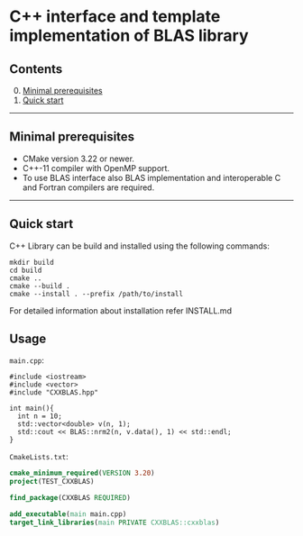 # C++ interface and template implementation of BLAS library

## Contents

0. [Minimal prerequisites](#min-prereq)
1. [Quick start](#quick-start)

____

## Minimal prerequisites
- CMake version 3.22 or newer.
- C++-11 compiler with OpenMP support.
- To use BLAS interface also BLAS implementation and interoperable C and Fortran compilers are required.

____

## Quick start

C++ Library can be build and installed using the following commands:
```
mkdir build
cd build
cmake ..
cmake --build .
cmake --install . --prefix /path/to/install
```

For detailed information about installation refer INSTALL.md

## Usage
`main.cpp`:
```
#include <iostream>
#include <vector>
#include "CXXBLAS.hpp"

int main(){
  int n = 10;
  std::vector<double> v(n, 1);
  std::cout << BLAS::nrm2(n, v.data(), 1) << std::endl;
}
```

`CmakeLists.txt`:
```cmake
cmake_minimum_required(VERSION 3.20)
project(TEST_CXXBLAS)

find_package(CXXBLAS REQUIRED)

add_executable(main main.cpp)
target_link_libraries(main PRIVATE CXXBLAS::cxxblas)
```
